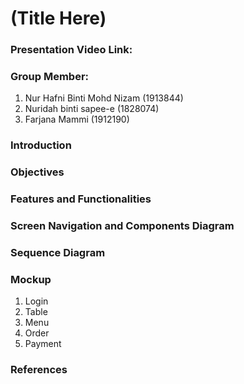 # (Title Here)

### Presentation Video Link: 


### Group Member:
1. Nur Hafni Binti Mohd Nizam (1913844)
2. Nuridah binti sapee-e (1828074)
3. Farjana Mammi (1912190)


### Introduction


### Objectives


### Features and Functionalities


### Screen Navigation and Components Diagram


### Sequence Diagram


### Mockup

1. Login
2. Table
3. Menu
4. Order
5. Payment


### References
